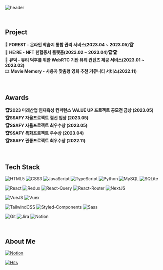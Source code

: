 ![header](https://capsule-render.vercel.app/api?type=Rect&color=0:c9e3c4,100:a6e192&height=100&section=header&text=안뇽&fontSize=25&animation=twinkling&fontColor=ffffff)

<br>

## Project

📗 **FOREST - 온라인 학습지 통합 관리 서비스(2023.04 ~ 2023.05)🏆**  
💖 **HE:RE - NFT 헌혈증서 플랫폼(2023.02 ~ 2023.04)🏆🏆**  
🐥 **뷰덕 - 뷰티 덕후를 위한 WebRTC 기반 뷰티 컨텐츠 제공 서비스(2023.01 ~ 2023.02)**  
🎞 **Movie Memory - 사용자 맞춤형 영화 추천 커뮤니티 서비스(2022.11)**

<br>

## Awards

**🏆2023 미래산업 인재육성 컨퍼런스 VALUE UP 프로젝트 공모전 금상 (2023.05)**  
**🏆SSAFY 자율프로젝트 결선 입상 (2023.05)**  
**🏆SSAFY 자율프로젝트 최우수상 (2023.05)**  
**🏆SSAFY 특화프로젝트 우수상 (2023.04)**  
**🏆SSAFY 관통프로젝트 최우수상 (2022.11)**

<br>

## Tech Stack

![HTML5](https://img.shields.io/badge/html5-%23E34F26.svg?style=flat&logo=html5&logoColor=white)
![CSS3](https://img.shields.io/badge/css3-%231572B6.svg?style=flat&logo=css3&logoColor=white)
![JavaScript](https://img.shields.io/badge/javascript-%23323330.svg?style=flat&logo=javascript&logoColor=%23F7DF1E)
![TypeScript](https://img.shields.io/badge/typescript-%23007ACC.svg?style=flat&logo=typescript&logoColor=white)
![Python](https://img.shields.io/badge/python-3776AB.svg?style=flat&logo=python&logoColor=white)
![MySQL](https://img.shields.io/badge/mysql-4479A1.svg?style=flat&logo=mysql&logoColor=white)
![SQLite](https://img.shields.io/badge/sqlite-003B57.svg?style=flat&logo=sqlite&logoColor=white)

![React](https://img.shields.io/badge/react-%2320232a.svg?style=flat&logo=React&logoColor=%2361DAFB)
![Redux](https://img.shields.io/badge/redux-%23593d88.svg?style=flat&logo=redux&logoColor=white)
![React-Query](https://img.shields.io/badge/react_query-FF4154.svg?style=flat&logo=reactquery&logoColor=white)
![React-Router](https://img.shields.io/badge/react_router-CA4245.svg?style=flat&logo=reactrouter&logoColor=white)
![NextJS](https://img.shields.io/badge/nextjs-000000.svg?style=flat&logo=nextdotjs&logoColor=white)

![VueJS](https://img.shields.io/badge/vuejs-%2335495e.svg?style=flat&logo=vuedotjs&logoColor=%234FC08D)
![Vuex](https://img.shields.io/badge/vuex-%2335495e.svg?style=flate&logo=vuedotjs&logoColor=%234FC08D)

![TailwindCSS](https://img.shields.io/badge/Tailwind_CSS-06B6D4?style=flat&logo=tailwindcss&logoColor=white)
![Styled-Components](https://img.shields.io/badge/Styled_Components-DB7093?style=flat&logo=styledcomponents&logoColor=white)
![Sass](https://img.shields.io/badge/Sass-CC6699?style=flat&logo=sass&logoColor=white)

![Git](https://img.shields.io/badge/git-%23F05033.svg?style=flat&logo=git&logoColor=white)
![Jira](https://img.shields.io/badge/jira-0052CC.svg?style=flat&logo=jirasoftware&logoColor=white)
![Notion](https://img.shields.io/badge/notion-000000.svg?style=flat&logo=notion&logoColor=white)

<br>

## About Me

[![Notion](https://img.shields.io/badge/notion-000000.svg?style=flat&logo=notion&logoColor=white)](https://www.notion.so/Yong-fb79a92c6d55470c875bddf2ebe843d4?pvs=4)

[![Hits](https://hits.seeyoufarm.com/api/count/incr/badge.svg?url=https%3A%2F%2Fgithub.com%2FYonghyunc&count_bg=%2379C83D&title_bg=%23555555&icon=&icon_color=%23E7E7E7&title=hits&edge_flat=false)](https://hits.seeyoufarm.com)

<br>
